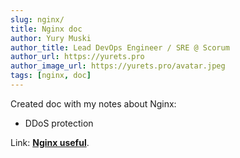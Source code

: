 ```yaml
---
slug: nginx/
title: Nginx doc
author: Yury Muski
author_title: Lead DevOps Engineer / SRE @ Scorum
author_url: https://yurets.pro
author_image_url: https://yurets.pro/avatar.jpeg
tags: [nginx, doc]
---
```


Created doc with my notes about Nginx:
- DDoS protection

Link: [**Nginx useful**](/docs/nginx/).
